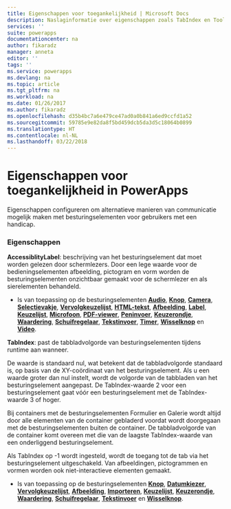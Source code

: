 ```yaml
---
title: Eigenschappen voor toegankelijkheid | Microsoft Docs
description: Naslaginformatie over eigenschappen zoals TabIndex en Tooltip
services: ''
suite: powerapps
documentationcenter: na
author: fikaradz
manager: anneta
editor: ''
tags: ''
ms.service: powerapps
ms.devlang: na
ms.topic: article
ms.tgt_pltfrm: na
ms.workload: na
ms.date: 01/26/2017
ms.author: fikaradz
ms.openlocfilehash: d35b4bc7a6e479ce47ad0a0b841a6ed9ccfd1a52
ms.sourcegitcommit: 59785e9e82da8f5bd459dcb5da3d5c18064b0899
ms.translationtype: HT
ms.contentlocale: nl-NL
ms.lasthandoff: 03/22/2018
---
```

# <a name="accessibility-properties-in-powerapps"></a>Eigenschappen voor toegankelijkheid in PowerApps
Eigenschappen configureren om alternatieve manieren van communicatie mogelijk maken met besturingselementen voor gebruikers met een handicap.

### <a name="properties"></a>Eigenschappen
**AccessiblityLabel**: beschrijving van het besturingselement dat moet worden gelezen door schermlezers.   Door een lege waarde voor de bedieningselementen afbeelding, pictogram en vorm worden de besturingselementen onzichtbaar gemaakt voor de schermlezer en als sierelementen behandeld.

* Is van toepassing op de besturingselementen **[Audio](control-audio-video.md)**, **[Knop](control-button.md)**, **[Camera](control-camera.md)**, **[Selectievakje](control-check-box.md)**, **[Vervolgkeuzelijst](control-drop-down.md)**, **[HTML-tekst](control-html-text.md)**, **[Afbeelding](control-image.md)**, **[Label](control-text-box.md)**, **[Keuzelijst](control-list-box.md)**, **[Microfoon](control-microphone.md)**, **[PDF-viewer](control-pdf-viewer.md)**, **[Peninvoer](control-pen-input.md)**, **[Keuzerondje](control-radio.md)**, **[Waardering](control-rating.md)**, **[Schuifregelaar](control-slider.md)**, **[Tekstinvoer](control-text-input.md)**, **[Timer](control-timer.md)**, **[Wisselknop](control-toggle.md)** en **[Video](control-audio-video.md)**.

**TabIndex**: past de tabbladvolgorde van besturingselementen tijdens runtime aan wanneer.

De waarde is standaard nul, wat betekent dat de tabbladvolgorde standaard is, op basis van de XY-coördinaat van het besturingselement.  Als u een waarde groter dan nul instelt, wordt de volgorde van de tabbladen van het besturingselement aangepast.  De TabIndex-waarde 2 voor een besturingselement gaat vóór een besturingselement met de TabIndex-waarde 3 of hoger.

Bij containers met de besturingselementen Formulier en Galerie wordt altijd door alle elementen van de container gebladerd voordat wordt doorgegaan met de besturingselementen buiten de container.  De tabbladvolgorde van de container komt overeen met die van de laagste TabIndex-waarde van een onderliggend besturingselement.

Als TabIndex op -1 wordt ingesteld, wordt de toegang tot de tab via het besturingselement uitgeschakeld. Van afbeeldingen, pictogrammen en vormen worden ook niet-interactieve elementen gemaakt.

* Is van toepassing op de besturingselementen **[Knop](control-button.md)**, **[Datumkiezer](control-date-picker.md)**, **[Vervolgkeuzelijst](control-drop-down.md)**, **[Afbeelding](control-image.md)**, **[Importeren](control-export-import.md)**, **[Keuzelijst](control-list-box.md)**, **[Keuzerondje](control-radio.md)**, **[Waardering](control-rating.md)**, **[Schuifregelaar](control-slider.md)**, **[Tekstinvoer](control-text-input.md)** en **[Wisselknop](control-toggle.md)**.

